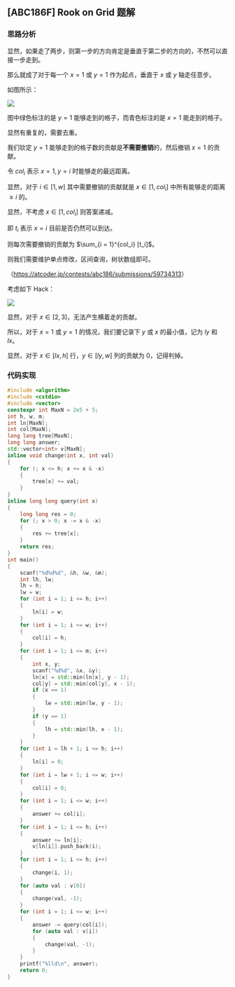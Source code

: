 ## [ABC186F] Rook on Grid 题解

### 思路分析

显然，如果走了两步，则第一步的方向肯定是垂直于第二步的方向的，不然可以直接一步走到。

那么就成了对于每一个 $x = 1$ 或 $y = 1$ 作为起点，垂直于 $x$ 或 $y$ 轴走任意步。

如图所示：

![](https://cdn.luogu.com.cn/upload/image_hosting/kfviv489.png)

图中绿色标注的是 $y = 1$ 能够走到的格子，而青色标注的是 $x = 1$ 能走到的格子。

显然有重复的，需要去重。

我们钦定 $y = 1$ 能够走到的格子数的贡献是**不需要撤销**的，然后撤销 $x = 1$ 的贡献。

令 $col_i$ 表示 $x = 1, y = i$ 时能够走的最远距离。

显然，对于 $i \in [1, w]$ 其中需要撤销的贡献就是 $x \in [1, col_i]$ 中所有能够走的距离 $\ge i$ 的。

显然，不考虑 $x \in [1, col_i]$ 则答案递减。

即 $t_i$ 表示 $x = i$ 目前是否仍然可以到达。

则每次需要撤销的贡献为 $\sum_{i = 1}^{col_i} [t_i]$。

则我们需要维护单点修改，区间查询，树状数组即可。

（<https://atcoder.jp/contests/abc186/submissions/59734313>）

考虑如下 Hack：

![](https://cdn.luogu.com.cn/upload/image_hosting/azg8h7vx.png)

显然，对于 $x \in [2, 3]$，无法产生横着走的贡献。

所以，对于 $x = 1$ 或 $y = 1$ 的情况，我们要记录下 $y$ 或 $x$ 的最小值，记为 $ly$ 和 $lx$。

显然，对于 $x \in [lx, h]$ 行，$y \in [ly, w]$ 列的贡献为 $0$，记得判掉。

### 代码实现

```cpp
#include <algorithm>
#include <cstdio>
#include <vector>
constexpr int MaxN = 2e5 + 5;
int h, w, m;
int ln[MaxN];
int col[MaxN];
long long tree[MaxN];
long long answer;
std::vector<int> v[MaxN];
inline void change(int x, int val)
{
    for (; x <= h; x += x & -x)
    {
        tree[x] += val;
    }
}
inline long long query(int x)
{
    long long res = 0;
    for (; x > 0; x -= x & -x)
    {
        res += tree[x];
    }
    return res;
}
int main()
{
    scanf("%d%d%d", &h, &w, &m);
    int lh, lw;
    lh = h;
    lw = w;
    for (int i = 1; i <= h; i++)
    {
        ln[i] = w;
    }
    for (int i = 1; i <= w; i++)
    {
        col[i] = h;
    }
    for (int i = 1; i <= m; i++)
    {
        int x, y;
        scanf("%d%d", &x, &y);
        ln[x] = std::min(ln[x], y - 1);
        col[y] = std::min(col[y], x - 1);
        if (x == 1)
        {
            lw = std::min(lw, y - 1);
        }
        if (y == 1)
        {
            lh = std::min(lh, x - 1);
        }
    }
    for (int i = lh + 1; i <= h; i++)
    {
        ln[i] = 0;
    }
    for (int i = lw + 1; i <= w; i++)
    {
        col[i] = 0;
    }
    for (int i = 1; i <= w; i++)
    {
        answer += col[i];
    }
    for (int i = 1; i <= h; i++)
    {
        answer += ln[i];
        v[ln[i]].push_back(i);
    }
    for (int i = 1; i <= h; i++)
    {
        change(i, 1);
    }
    for (auto val : v[0])
    {
        change(val, -1);
    }
    for (int i = 1; i <= w; i++)
    {
        answer -= query(col[i]);
        for (auto val : v[i])
        {
            change(val, -1);
        }
    }
    printf("%lld\n", answer);
    return 0;
}
```



